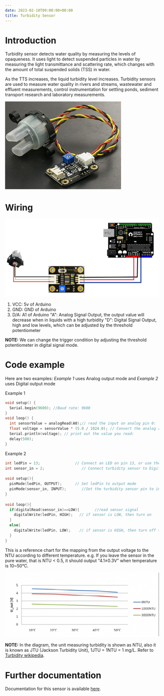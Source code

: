 ```yaml
---
date: 2023-02-10T09:00:00+00:00
title: Turbidity Sensor
---
```


# Introduction

Turbidity sensor detects water quality by measuring the levels of opaqueness. It uses light to detect suspended particles in water by measuring the light transmittance and scattering rate, which changes with the amount of total suspended solids (TSS) in water. 

As the TTS increases, the liquid turbidity level increases. Turbidity sensors are used to measure water quality in rivers and streams, wastewater and effluent measurements, control instrumentation for settling ponds, sediment transport research and laboratory measurements. 

![picxxyyzz](img/pic.jpg)

# Wiring

![picxxyyzz](img/pic1.png)

1. VCC:	5v of Arduino
2. GND:	GND of Arduino
3. D/A:	A1 of Arduino
    "A": Analog Signal Output, the output value will decrease when in liquids with a high turbidity
    "D": Digital Signal Output, high and low levels, which can be adjusted by the threshold potentiometer

**NOTE:** We can change the trigger condition by adjusting the threshold potentiometer in digital signal mode.

# Code example

Here are two examples: *Example 1* uses Analog output mode and *Example 2* uses Digital output mode

Example 1

```c
void setup() {
  Serial.begin(9600); //Baud rate: 9600
}
void loop() {
  int sensorValue = analogRead(A0);// read the input on analog pin 0:
  float voltage = sensorValue * (5.0 / 1024.0); // Convert the analog reading (which goes from 0 - 1023) to a voltage (0 - 5V):
  Serial.println(voltage); // print out the value you read:
  delay(500);
}

```

Example 2

```c
int ledPin = 13;                // Connect an LED on pin 13, or use the onboard one
int sensor_in = 2;                 // Connect turbidity sensor to Digital Pin 2

void setup(){
  pinMode(ledPin, OUTPUT);      // Set ledPin to output mode
  pinMode(sensor_in, INPUT);       //Set the turbidity sensor pin to input mode
}

void loop(){
  if(digitalRead(sensor_in)==LOW){       //read sensor signal
    digitalWrite(ledPin, HIGH);   // if sensor is LOW, then turn on
  }
  else{
    digitalWrite(ledPin, LOW);    // if sensor is HIGH, then turn off the led
  }
}

```

This is a reference chart for the mapping from the output voltage to the NTU according to different temperature. e.g. If you leave the sensor in the pure water, that is NTU < 0.5, it should output “4.1±0.3V” when temperature is 10~50℃.

![picxxyyzz](img/pic2.png)

**NOTE:** In the diagram, the unit measuring turbidity is shown as NTU, also it is known as JTU (Jackson Turbidity Unit), 1JTU = 1NTU = 1 mg/L. Refer to [Turbidity wikipedia](https://en.wikipedia.org/wiki/Turbidity).

# Further documentation

Documentation for this sensor is available [here](https://wiki.dfrobot.com/Turbidity_sensor_SKU__SEN0189).